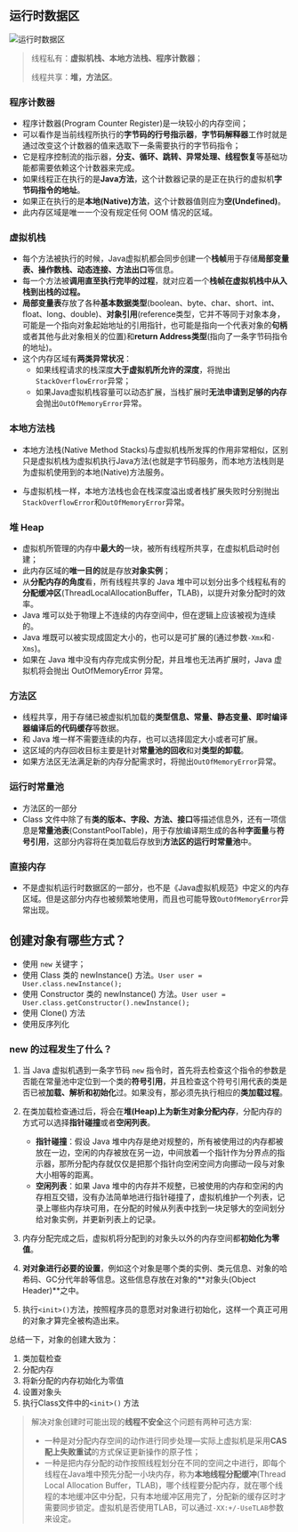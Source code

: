 ## 运行时数据区

![运行时数据区](https://cdn.jsdelivr.net/gh/raymond-zhao/pictures@main/uPic/image-20230516073918291.png)

> 线程私有：**虚拟机栈、本地方法栈、程序计数器**；
>
> 线程共享：**堆，方法区**。

### 程序计数器

- 程序计数器(Program Counter Register)是一块较小的内存空间；
- 可以看作是当前线程所执行的**字节码的行号指示器**，**字节码解释器**工作时就是通过改变这个计数器的值来选取下一条需要执行的字节码指令；
- 它是程序控制流的指示器，**分支、循环、跳转、异常处理、线程恢复**等基础功能都需要依赖这个计数器来完成。
- 如果线程正在执行的是**Java方法**，这个计数器记录的是正在执行的虚拟机**字节码指令的地址**。
- 如果正在执行的是**本地(Native)方法**，这个计数器值则应为**空(Undefined)**。
- 此内存区域是唯一一个没有规定任何 OOM 情况的区域。

### 虚拟机栈

- 每个方法被执行的时候，Java虚拟机都会同步创建一个**栈帧**用于存储**局部变量表、操作数栈、动态连接、方法出口**等信息。
- 每一个方法被**调用直至执行完毕的过程**，就对应着一个**栈帧在虚拟机栈中从入栈到出栈的过程。**
- **局部变量表**存放了各种**基本数据类型**(boolean、byte、char、short、int、float、long、double)、**对象引用**(reference类型，它并不等同于对象本身，可能是一个指向对象起始地址的引用指针，也可能是指向一个代表对象的**句柄**或者其他与此对象相关的位置)和**return Address类型**(指向了一条字节码指令的地址)。
- 这个内存区域有**两类异常状况**：
  - 如果线程请求的栈深度**大于虚拟机所允许的深度**，将抛出`StackOverflowError`异常；
  - 如果Java虚拟机栈容量可以动态扩展，当栈扩展时**无法申请到足够的内存**会抛出`OutOfMemoryError`异常。

### 本地方法栈

- 本地方法栈(Native Method Stacks)与虚拟机栈所发挥的作用非常相似，区别只是虚拟机栈为虚拟机执行Java方法(也就是字节码服务，而本地方法栈则是为虚拟机使用到的本地(Native)方法服务。


- 与虚拟机栈一样，本地方法栈也会在栈深度溢出或者栈扩展失败时分别抛出`StackOverflowError`和`OutOfMemoryError`异常。

### 堆 Heap

- 虚拟机所管理的内存中**最大的**一块，被所有线程所共享，在虚拟机启动时创建；
- 此内存区域的**唯一目的**就是存放**对象实例**；
- 从**分配内存的角度**看，所有线程共享的 Java 堆中可以划分出多个线程私有的**分配缓冲区**(ThreadLocalAllocationBuffer，TLAB)，以提升对象分配时的效率。
- Java 堆可以处于物理上不连续的内存空间中，但在逻辑上应该被视为连续的。
- Java 堆既可以被实现成固定大小的，也可以是可扩展的(通过参数`-Xmx`和`-Xms`)。
- 如果在 Java 堆中没有内存完成实例分配，并且堆也无法再扩展时，Java 虚拟机将会抛出 OutOfMemoryError 异常。

### 方法区

- 线程共享，用于存储已被虚拟机加载的**类型信息、常量、静态变量、即时编译器编译后的代码缓存**等数据。
- 和 Java 堆一样不需要连续的内存，也可以选择固定大小或者可扩展。
- 这区域的内存回收目标主要是针对**常量池的回收**和对**类型的卸载**。
- 如果方法区无法满足新的内存分配需求时，将抛出`OutOfMemoryError`异常。

### 运行时常量池

- 方法区的一部分
- Class 文件中除了有**类的版本、字段、方法、接口**等描述信息外，还有一项信息是**常量池表**(ConstantPoolTable)，用于存放编译期生成的各种**字面量**与**符号引用**，这部分内容将在类加载后存放到**方法区的运行时常量池**中。

### 直接内存

- 不是虚拟机运行时数据区的一部分，也不是《Java虚拟机规范》中定义的内存区域。但是这部分内存也被频繁地使用，而且也可能导致`OutOfMemoryError`异常出现。

## 创建对象有哪些方式？

- 使用 `new` 关键字；
- 使用 Class 类的 newInstance() 方法。`User user = User.class.newInstance();`
- 使用 Constructor 类的 newInstance() 方法。`User user = User.class.getConstructor().newInstance();`
- 使用 Clone() 方法
- 使用反序列化

### new 的过程发生了什么？

1. 当 Java 虚拟机遇到一条字节码 `new` 指令时，首先将去检查这个指令的参数是否能在常量池中定位到一个类的**符号引用**，并且检查这个符号引用代表的类是否已被**加载、解析和初始化**过。如果没有，那必须先执行相应的**类加载过程**。
2. 在类加载检查通过后，将会在**堆(Heap)**上为新生对象**分配内存**，分配内存的方式可以选择**指针碰撞**或者**空闲列表**。
   - **指针碰撞**：假设 Java 堆中内存是绝对规整的，所有被使用过的内存都被放在一边，空闲的内存被放在另一边，中间放着一个指针作为分界点的指示器，那所分配内存就仅仅是把那个指针向空闲空间方向挪动一段与对象大小相等的距离。
   - **空闲列表**：如果 Java 堆中的内存并不规整，已被使用的内存和空闲的内存相互交错，没有办法简单地进行指针碰撞了，虚拟机维护一个列表，记录上哪些内存块可用，在分配的时候从列表中找到一块足够大的空间划分给对象实例，并更新列表上的记录。

3. 内存分配完成之后，虚拟机将分配到的对象头以外的内存空间都**初始化为零值**。
4. **对对象进行必要的设置**，例如这个对象是哪个类的实例、类元信息、对象的哈希码、GC分代年龄等信息。这些信息存放在对象的**对象头(Object Header)**之中。
5. 执行`<init>()`方法，按照程序员的意愿对对象进行初始化，这样一个真正可用的对象才算完全被构造出来。

总结一下，对象的创建大致为：

1. 类加载检查
2. 分配内存
3. 将新分配的内存初始化为零值
4. 设置对象头
5. 执行Class文件中的`<init>()` 方法

> 解决对象创建时可能出现的**线程不安全**这个问题有两种可选方案:
>
> - 一种是对分配内存空间的动作进行同步处理—实际上虚拟机是采用**CAS配上失败重试**的方式保证更新操作的原子性；
> - 一种是把内存分配的动作按照线程划分在不同的空间之中进行，即每个线程在Java堆中预先分配一小块内存，称为**本地线程分配缓冲**(Thread Local Allocation Buffer，TLAB)，哪个线程要分配内存，就在哪个线程的本地缓冲区中分配，只有本地缓冲区用完了，分配新的缓存区时才需要同步锁定。虚拟机是否使用TLAB，可以通过`-XX:+/-UseTLAB`参数来设定。